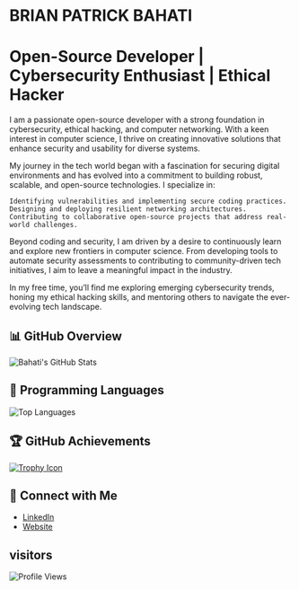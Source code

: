 # BRIAN PATRICK BAHATI

# Open-Source Developer | Cybersecurity Enthusiast | Ethical Hacker

I am a passionate open-source developer with a strong foundation in cybersecurity, ethical hacking, and computer networking. With a keen interest in computer science, I thrive on creating innovative solutions that enhance security and usability for diverse systems.

My journey in the tech world began with a fascination for securing digital environments and has evolved into a commitment to building robust, scalable, and open-source technologies. I specialize in:

    Identifying vulnerabilities and implementing secure coding practices.
    Designing and deploying resilient networking architectures.
    Contributing to collaborative open-source projects that address real-world challenges.

Beyond coding and security, I am driven by a desire to continuously learn and explore new frontiers in computer science. From developing tools to automate security assessments to contributing to community-driven tech initiatives, I aim to leave a meaningful impact in the industry.

In my free time, you’ll find me exploring emerging cybersecurity trends, honing my ethical hacking skills, and mentoring others to navigate the ever-evolving tech landscape.

## 📊 GitHub Overview
![Bahati's GitHub Stats](https://github-readme-stats.vercel.app/api?username=Bahati308&show_icons=true&theme=highcontrast)

## 🚀 Programming Languages
![Top Languages](https://github-readme-stats.vercel.app/api/top-langs/?username=Bahati308&layout=compact&theme=highcontrast)

## 🏆 GitHub Achievements
[![Trophy Icon](https://upload.wikimedia.org/wikipedia/commons/thumb/1/1b/Trophy_icon.svg/120px-Trophy_icon.svg.png)](https://github-profile-trophy.vercel.app/?username=Bahati308&theme=highcontrast)


## 🔗 Connect with Me
- [LinkedIn](https://ug.linkedin.com/in/bahati-brian-patrick-3b5933224)
- [Website](https://bahati308.github.io/)

## visitors
  ![Profile Views](https://komarev.com/ghpvc/?username=Bahati308&color=blue)
